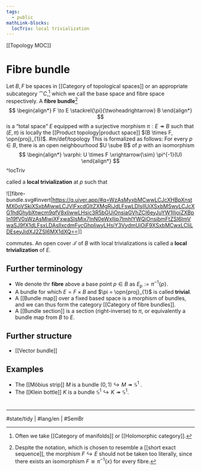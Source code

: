 ```yaml
---
tags:
  - public
mathLink-blocks:
  locTriv: local trivialization
---
```

[[Topology MOC]]
# Fibre bundle

Let $B,F$ be spaces in [[Category of topological spaces]] or an appropriate subcategory $\cat C$,[^1]
which we call the base space and fibre space respectively.
A **fibre bundle**[^2]
$$
\begin{align*}
F \to E \stackrel{\pi}{\twoheadrightarrow} B
\end{align*}
$$
is a “total space” $E$ equipped with a surjective morphism $\pi : E \twoheadrightarrow B$ such that $(E, \pi)$ is locally the [[Product topology|product space]] $(B \times F, \opn{proj}_{1})$. #m/def/topology 
This is formalized as follows:
For every $p \in B$, there is an open neighbourhood $U \sube B$ of $p$ with an isomorphism
$$
\begin{align*}
\varphi: U \times F \xrightarrow{\sim} \pi^{-1}(U)
\end{align*}
$$
^locTriv

called a **local trivialization** at $p$ such that

![[fibre-bundle.svg#invert|https://q.uiver.app/#q=WzAsMyxbMCwwLCJcXHBpXnstMX0oVSkiXSxbMiwwLCJVIFxcdGltZXMgRiJdLFswLDIsIlUiXSxbMSwyLCJcXG1hdGhybXtwcm9qfV8xIiwwLHsic3R5bGUiOnsiaGVhZCI6eyJuYW1lIjoiZXBpIn19fV0sWzAsMiwiXFxwaSIsMix7InN0eWxlIjp7ImhlYWQiOnsibmFtZSI6ImVwaSJ9fX1dLFsxLDAsIlxcdmFycGhpIiwyLHsiY3VydmUiOjF9XSxbMCwxLCIiLDEseyJjdXJ2ZSI6MX1dXQ==]]

commutes.
An open cover $\mathscr{T}$ of $B$ with local trivializations is called a **local trivialization** of $E$.

## Further terminology

- We denote thr **fibre** above a base point $p \in B$ as $E_{p} := \pi^{-1} \{ p \}$.
- A bundle for which $E = F \times B$ and $\pi = \opn{proj}_{1}$ is called **trivial**.
- A [[Bundle map]] over a fixed based space is a morphism of bundles, and we can thus form the category [[Category of fibre bundles]].
- A [[Bundle section]] is a section (right-inverse) to $\pi$, or equivalently a bundle map from $B$ to $E$.

## Further structure

- [[Vector bundle]]

## Examples

- The [[Möbius strip]] $M$ is a bundle $(0,1) \hookrightarrow M \twoheadrightarrow \mathbb{S}^1$ .
- The [[Klein bottle]] $K$ is a bundle $\mathbb{S}^1 \hookrightarrow K \twoheadrightarrow \mathbb{S}^1$.

#
---
#state/tidy | #lang/en | #SemBr

[^1]: Often we take [[Category of manifolds]] or [[Holomorphic category]].

[^2]: Despite the notation, which is chosen to resemble a [[short exact sequence]], the morphism $F \hookrightarrow E$ should not be taken too literally, since there exists an isomorphism $F \cong \pi^{-1}\{ x \}$ for every fibre.
